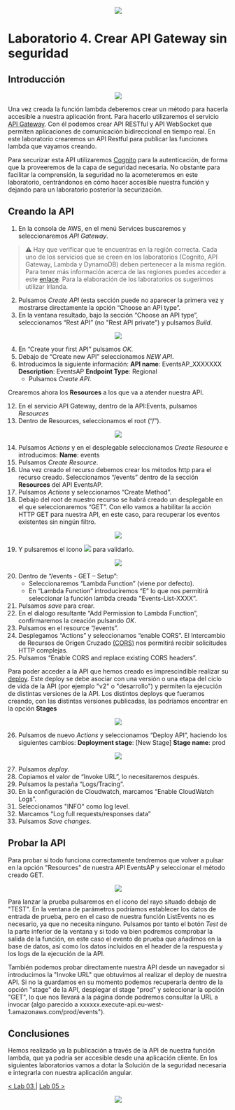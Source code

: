 <p align="center">
    <img src="../resources/header.png">
</p>

# Laboratorio 4.  Crear API Gateway sin seguridad

## Introducción

<p align="center">
    <img src="resources/api_no_cognito.png"/>
</p>

Una vez creada la función lambda deberemos crear un método para hacerla accesible a nuestra aplicación front. Para hacerlo utilizaremos el servicio [API Gateway](https://docs.aws.amazon.com/es_es/apigateway/?id=docs_gateway). Con él podemos crear API RESTful y API WebSocket que permiten aplicaciones de comunicación bidireccional en tiempo real. 
En este laboratorio crearemos un API Restful para publicar las funciones lambda que vayamos creando. 

Para securizar esta API utilizaremos [Cognito](https://docs.aws.amazon.com/es_es/cognito/?id=docs_gateway) para la autenticación, de forma que la proveeremos de la capa de seguridad necesaria. No obstante para facilitar la comprensión, la seguridad no la acometeremos en este laboratorio, centrándonos en cómo hacer accesible nuestra función y dejando para un laboratorio posterior la securización.

## Creando la API

1.	En la consola de AWS, en el menú Services buscaremos y seleccionaremos *API Gateway*.                                

> :warning: Hay que verificar que te encuentras en la región correcta. Cada uno de los servicios que se creen en los laboratorios (Cognito, API Gateway, Lambda y DynamoDB) deben pertenecer a la misma región. Para tener más información acerca de las regiones puedes acceder a este [enlace](https://docs.aws.amazon.com/es_es/AWSEC2/latest/UserGuide/using-regions-availability-zones.html). Para la elaboración de los laboratorios os sugerimos utilizar Irlanda.

2.	Pulsamos *Create API* (esta sección puede no aparecer la primera vez y mostrarse directamente la opción “Choose an API type”.
3.	En la ventana resultado, bajo la sección “Choose an API type”, seleccionamos “Rest API” (no "Rest API private") y pulsamos *Build*.

<p align="center">
    <img src="resources/api_1.png">
</p>

4.	En “Create your first API” pulsamos *OK*.
5.	Debajo de “Create new API” seleccionamos *NEW API*.
6.	Introducimos la siguiente información:
    **API name**: EventsAP_XXXXXXX
    **Description**: EventsAP
    **Endpoint Type**: Regional
    * Pulsamos *Create API*.

Crearemos ahora los **Resources** a los que va a atender nuestra API.

12.	En el servicio API Gateway, dentro de la API:Events, pulsamos *Resources*
13.	Dentro de Resources, seleccionamos el root (“/”).

<p align="center">
    <img src="resources/api_6.png">
</p>

14.	Pulsamos *Actions* y en el desplegable seleccionamos *Create Resource* e introducimos:
    **Name**: events
15.	Pulsamos *Create Resource*.
16.	Una vez creado el recurso debemos crear los métodos http para el recurso creado. Seleccionamos “/events” dentro de la sección **Resources** del API EventsAP.
17.	Pulsamos *Actions* y seleccionamos “Create Method”.
18.	Debajo del root de nuestro recurso se habrá creado un desplegable en el que seleccionaremos “GET”. Con ello vamos a habilitar la acción HTTP GET para nuestra API, en este caso, para recuperar los eventos existentes sin ningún filtro.

<p align="center">
    <img src="resources/api_3.png">
</p>

19.	Y pulsaremos el icono ![](resources/icon.png) para validarlo.

<p align="center">
    <img src="resources/api_4.png">
</p>


20.	Dentro de “/events - GET – Setup”:
    * Seleccionaremos “Lambda Function” (viene por defecto).
    * En “Lambda Function” introduciremos “E” lo que nos permitirá seleccionar la función lambda creada "Events-List-XXXX”.
21.	Pulsamos *save* para crear.
22.	En el dialogo resultante “Add Permission to Lambda Function”, confirmaremos la creación pulsando *OK*.
23.	Pulsamos en el resource “/events”.
24.	Desplegamos “Actions” y seleccionamos “enable CORS”. El Intercambio de Recursos de Origen Cruzado [(CORS)](https://developer.mozilla.org/en-US/docs/Web/HTTP/CORS) nos permitirá recibir solicitudes HTTP complejas.
25.	Pulsamos “Enable CORS and replace existing CORS headers”.

Para poder acceder a la API que hemos creado es imprescindible realizar su [deploy](https://docs.aws.amazon.com/es_es/apigateway/latest/developerguide/how-to-deploy-api.html). Este deploy se debe asociar con una versión o una etapa del ciclo de vida de la API (por ejemplo "v2" o "desarrollo") y permiten la ejecución de distintas versiones de la API. Los distintos deploys que fueramos creando, con las distintas versiones publicadas, las podríamos encontrar en la opción **Stages** 

<p align="center">
    <img src="resources/api_7.png">
</p>

26.	Pulsamos de nuevo *Actions* y seleccionamos “Deploy API”, haciendo los siguientes cambios:
    **Deployment stage**: [New Stage]
    **Stage name**: prod

<p align="center">
    <img src="resources/api_5.png">
</p>


27.	Pulsamos *deploy*.
28.	Copiamos el valor de “Invoke URL”, lo necesitaremos después.
29.	Pulsamos la pestaña “Logs/Tracing”.
30.	En la configuración de Cloudwatch, marcamos “Enable CloudWatch Logs”.
31.	Seleccionamos "INFO" como log level.
32.	Marcamos “Log full requests/responses data”
33.	Pulsamos *Save changes*.

## Probar la API

Para probar si todo funciona correctamente tendremos que volver a pulsar en la opción "Resources" de nuestra API EventsAP y seleccionar el método creado GET.
<p align="center">
    <img src="resources/api_8.png">
</p>

Para lanzar la prueba pulsaremos en el icono del rayo situado debajo de "TEST". En la ventana de parámetros podríamos establecer los datos de entrada de prueba, pero en el caso de nuestra función ListEvents no es necesario, ya que no necesita ninguno. Pulsamos por tanto el botón *Test* de la parte inferior de la ventana y si todo va bien podremos comprobar la salida de la función, en este caso el evento de prueba que añadimos en la base de datos, así como los datos incluidos en el header de la respuesta y los logs de la ejecución de la API.

También podemos probar directamente nuestra API desde un navegador si introducimos la "Invoke URL" que obtuvimos al realizar el deploy de nuestra API. Si no la guardamos en su momento podemos recuperarla dentro de la opción "stage" de la API, desplegar el stage "prod" y seleccionar la opción "GET", lo que nos llevará a la página donde podremos consultar la URL a invocar (algo parecido a xxxxxx.execute-api.eu-west-1.amazonaws.com/prod/events").



## Conclusiones

Hemos realizado ya la publicación a través de la API de nuestra función lambda, que ya podría ser accesible desde una aplicación cliente. En los siguientes laboratorios vamos a dotar la Solución de la seguridad necesaria e integrarla con nuestra aplicación angular.

[< Lab 03 ](../lab-03)  | [Lab 05 >](../lab-05)

<p align="center">
    <img src="../resources/header.png">
</p>
